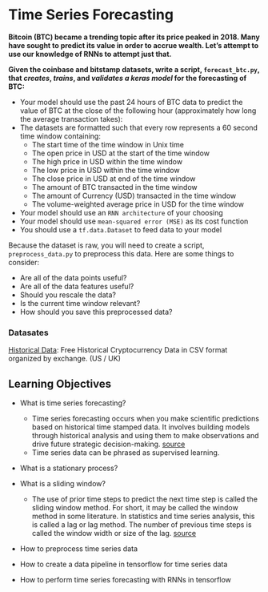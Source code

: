# **Time Series Forecasting**


**Bitcoin (BTC) became a trending topic after its price peaked in 2018. Many have sought to predict its value in order to accrue wealth. Let’s attempt to use our knowledge of RNNs to attempt just that.**

**Given the coinbase and bitstamp datasets, write a script, `forecast_btc.py`, that *creates*, *trains*, and *validates a keras model* for the forecasting of BTC:**

* Your model should use the past 24 hours of BTC data to predict the value of BTC at the close of the following hour (approximately how long the average transaction takes):
* The datasets are formatted such that every row represents a 60 second time window containing:
	* The start time of the time window in Unix time
	* The open price in USD at the start of the time window
	* The high price in USD within the time window
	* The low price in USD within the time window
	* The close price in USD at end of the time window
	* The amount of BTC transacted in the time window
	* The amount of Currency (USD) transacted in the time window
	* The volume-weighted average price in USD for the time window
* Your model should use an `RNN architecture` of your choosing
* Your model should use `mean-squared error (MSE)` as its cost function
* You should use a `tf.data.Dataset` to feed data to your model

Because the dataset is raw, you will need to create a script, `preprocess_data.py` to preprocess this data. Here are some things to consider:

* Are all of the data points useful?
* Are all of the data features useful?
* Should you rescale the data?
* Is the current time window relevant?
* How should you save this preprocessed data?


### **Datasates**

[Historical Data](https://www.cryptodatadownload.com/data/): Free Historical Cryptocurrency Data in CSV format organized by exchange. (US / UK)



## **Learning Objectives**

* What is time series forecasting?

	* Time series forecasting occurs when you make scientific predictions based on historical time stamped data. It involves building models through historical analysis and using them to make observations and drive future strategic decision-making. [source](https://machinelearningmastery.com/time-series-forecasting-supervised-learning/)
	* Time series data can be phrased as supervised learning.

* What is a stationary process?
* What is a sliding window?

	* The use of prior time steps to predict the next time step is called the sliding window method. For short, it may be called the window method in some literature. In statistics and time series analysis, this is called a lag or lag method. The number of previous time steps is called the window width or size of the lag. [source](https://machinelearningmastery.com/time-series-forecasting-supervised-learning/)

* How to preprocess time series data
* How to create a data pipeline in tensorflow for time series data
* How to perform time series forecasting with RNNs in tensorflow
